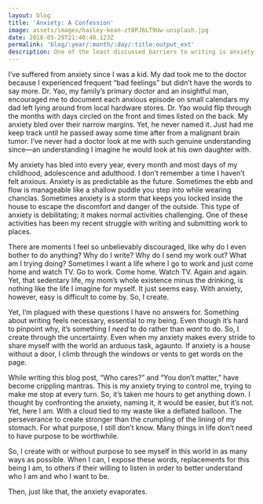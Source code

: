 ```yaml
---
layout: blog
title: 'Anxiety: A Confession'
image: assets/images/hailey-kean-zt8PJ6LT9Uw-unsplash.jpg
date: 2018-05-29T21:40:48.123Z
permalink: 'blog/:year/:month/:day/:title:output_ext'
description: One of the least discussed barriers to writing is anxiety.
---
```


I’ve suffered from anxiety since I was a kid. My dad took me to the doctor because I experienced frequent “bad feelings” but didn’t have the words to say more. Dr. Yao, my family’s primary doctor and an insightful man, encouraged me to document each anxious episode on small calendars my dad left lying around from local hardware stores. Dr. Yao would flip through the months with days circled on the front and times listed on the back. My anxiety bled over their narrow margins. Yet, he never named it. Just had me keep track until he passed away some time after from a malignant brain tumor. I’ve never had a doctor look at me with such genuine understanding since—an understanding I imagine he would look at his own daughter with.

My anxiety has bled into every year, every month and most days of my childhood, adolescence and adulthood. I don’t remember a time I haven’t felt anxious. Anxiety is as predictable as the future. Sometimes the ebb and flow is manageable like a shallow puddle you step into while wearing chanclas. Sometimes anxiety is a storm that keeps you locked inside the house to escape the discomfort and danger of the outside. This type of anxiety is debilitating; it makes normal activities challenging. One of these activities has been my recent struggle with writing and submitting work to places.

There are moments I feel so unbelievably discouraged, like why do I even bother to do anything? Why do I write? Why do I send my work out? What am I trying doing? Sometimes I want a life where I go to work and just come home and watch TV. Go to work. Come home. Watch TV. Again and again. Yet, that sedentary life, my mom’s whole existence minus the drinking, is nothing like the life I imagine for myself. It just seems easy. With anxiety, however, easy is difficult to come by. So, I create.

Yet, I’m plagued with these questions I have no answers for. Something about writing feels necessary, essential to my being. Even though it’s hard to pinpoint why, it’s something I _need_ to do rather than _want_ to do. So, I create through the uncertainty. Even when my anxiety makes every stride to share myself with the world an arduous task, agaunto. If anxiety is a house without a door, I climb through the windows or vents to get words on the page.

While writing this blog post, “Who cares?” and “You don’t matter,” have become crippling mantras. This is my anxiety trying to control me, trying to make me stop at every turn. So, it’s taken me hours to get anything down. I thought by confronting the anxiety, naming it, it would be easier, but it’s not. Yet, here I am. With a cloud tied to my waste like a deflated balloon. The perseverance to create stronger than the crumpling of the lining of my stomach. For what purpose, I still don’t know. Many things in life don’t need to have purpose to be worthwhile.

So, I create with or without purpose to see myself in this world in as many ways as possible. When I can, I expose these words, replacements for this being I am, to others if their willing to listen in order to better understand who I am and who I want to be.

Then, just like that, the anxiety evaporates.
